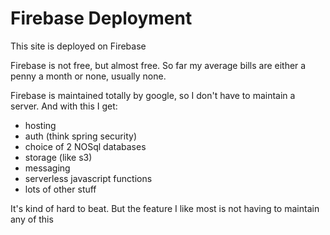 # Firebase Deployment

This site is deployed on Firebase

Firebase is not free, but almost free. So far my average bills are either a penny a month or none, usually none.

Firebase is maintained totally by google, so I don't have to maintain a server. And with this I get:

- hosting
- auth (think spring security)
- choice of 2 NOSql databases
- storage (like s3)
- messaging
- serverless javascript functions
- lots of other stuff

It's kind of hard to beat. But the feature I like most is not having to maintain any of this